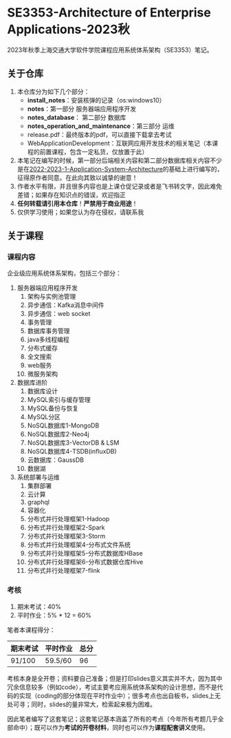 # SE3353-Architecture of Enterprise Applications-2023秋

2023年秋季上海交通大学软件学院课程应用系统体系架构（SE3353）笔记。

## 关于仓库

1. 本仓库分为如下几个部分：
   - **install_notes**：安装核弹的记录（os:windows10）
   - **notes**：第一部分 服务器端应用程序开发
   - **notes_database**： 第二部分 数据库
   - **notes_operation_and_maintenance**：第三部分 运维
   - release.pdf：最终版本的pdf，可以直接下载拿去考试
   - WebApplicationDevelopment：互联网应用开发技术的相关笔记（本课程的前置课程，包含一定私货，仅放置于此）
2. 本笔记在编写的时候，第一部分后端相关内容和第二部分数据库相关内容不少是在[2022-2023-1-Application-System-Architecture](https://github.com/Musicminion/2022-2023-1-Application-System-Architecture)的基础上进行编写的，征得原作者同意。在此向其致以诚挚的谢意！
3. 作者水平有限，并且很多内容也是上课仓促记录或者是飞书转文字，因此难免差错；如果存在知识点的错误，欢迎指正
4. **任何转载请引用本仓库**！**严禁用于商业用途**！
5. 仅供学习使用；如果您认为存在侵权，请联系我


## 关于课程

### 课程内容

企业级应用系统体系架构，包括三个部分：
1. 服务器端应用程序开发
   1. 架构与实例池管理 
   2. 异步通信：Kafka消息中间件
   3. 异步通信：web socket
   4. 事务管理
   5. 数据库事务管理
   6. java多线程编程
   7. 分布式缓存
   8. 全文搜索
   9. web服务
   10. 微服务架构
2. 数据库进阶
   1. 数据库设计
   2. MySQL索引与缓存管理
   3. MySQL备份与恢复
   4. MySQL分区
   5. NoSQL数据库1-MongoDB
   6. NoSQL数据库2-Neo4j
   7. NoSQL数据库3-VectorDB & LSM
   8. NoSQL数据库4-TSDB(influxDB)
   9. 云数据库：GaussDB
   10. 数据湖
3. 系统部署与运维
   1. 集群部署
   2. 云计算
   3. graphql
   4. 容器化
   5. 分布式并行处理框架1-Hadoop
   6. 分布式并行处理框架2-Spark
   7. 分布式并行处理框架3-Storm
   8. 分布式并行处理框架4-分布式文件系统
   9. 分布式并行处理框架5-分布式数据库HBase
   10. 分布式并行处理框架6-分布式数据仓库Hive
   11. 分布式并行处理框架7-flink

### 考核

1. 期末考试：40%
2. 平时作业：5% * 12  = 60%

笔者本课程得分：

| 期末考试 | 平时作业 | 总分 |
| -------- | -------- | ---- |
| 91/100 | 59.5/60 | 96 |

考核本身是全开卷；资料要自己准备；但是打印slides意义其实并不大，因为其中冗余信息较多（例如code），考试主要考应用系统体系架构的设计思想，而不是代码的实现（coding的部分体现在平时作业中）；很多考点也出自板书，slides上无处可寻；同时，slides的量非常大，检索起来极为困难。

因此笔者编写了这套笔记；这套笔记基本涵盖了所有的考点（今年所有考题几乎全部命中）；既可以作为**考试的开卷材料**，同时也可以作为**课程配套讲义**使用。